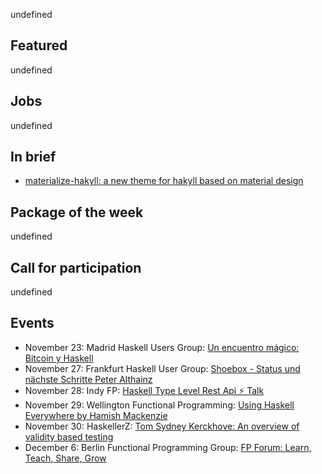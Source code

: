 <!-- 2017-11-23 -->

undefined

## Featured

undefined

## Jobs

undefined

## In brief

- [materialize-hakyll: a new theme for hakyll based on material design](https://futtetennismo.github.io/materialize-hakyll/)

## Package of the week

undefined

## Call for participation

undefined

## Events

-   November 23: Madrid Haskell Users Group: [Un encuentro m&#xe1;gico: Bitcoin y Haskell](https://www.meetup.com/Haskell-MAD/events/244745285/)
-   November 27: Frankfurt Haskell User Group: [Shoebox - Status und n&#xe4;chste Schritte
Peter Althainz](https://www.meetup.com/Frankfurt-Haskell-User-Group/events/244477256/)
-   November 28: Indy FP: [Haskell Type Level Rest Api &#x26a1; Talk](https://www.meetup.com/Indy-FP/events/244320360/)
-   November 29: Wellington Functional Programming: [Using Haskell Everywhere by Hamish Mackenzie](https://www.meetup.com/Wellington-FP/events/244598380/)
-   November 30: HaskellerZ: [Tom Sydney Kerckhove: An overview of validity based testing](https://www.meetup.com/HaskellerZ/events/245248358/)
-   December 6: Berlin Functional Programming Group: [FP Forum: Learn, Teach, Share, Grow](https://www.meetup.com/Berlin-Functional-Programming-Group/events/244991423/)
